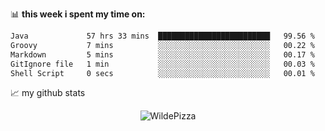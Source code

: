📊 **this week i spent my time on:**
<!--START_SECTION:waka-->

```txt
Java             57 hrs 33 mins  █████████████████████████   99.56 %
Groovy           7 mins          ░░░░░░░░░░░░░░░░░░░░░░░░░   00.22 %
Markdown         5 mins          ░░░░░░░░░░░░░░░░░░░░░░░░░   00.17 %
GitIgnore file   1 min           ░░░░░░░░░░░░░░░░░░░░░░░░░   00.03 %
Shell Script     0 secs          ░░░░░░░░░░░░░░░░░░░░░░░░░   00.01 %
```

<!--END_SECTION:waka-->


📈 my github stats

<p align="center"> <img src="https://github-readme-stats.vercel.app/api?username=WildePizza&show_icons=true&theme=gotham" alt="WildePizza" />





